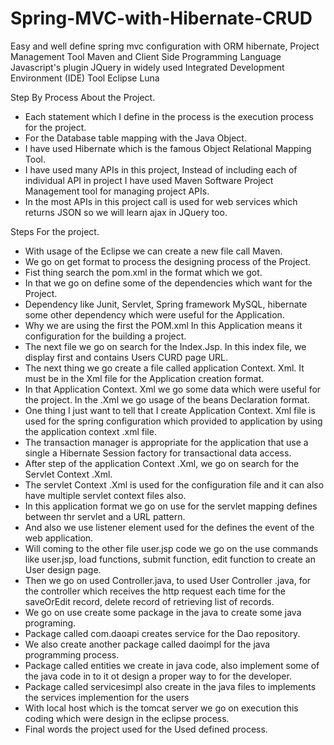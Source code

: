 # Spring-MVC-with-Hibernate-CRUD
Easy and well define spring mvc configuration with ORM hibernate, Project Management Tool Maven and Client Side Programming Language Javascript's plugin JQuery in widely used Integrated Development Environment (IDE) Tool Eclipse Luna

Step By Process About the Project.
-	Each  statement which I define in the process is the execution process for the project.
-	For the Database table mapping with the Java Object.
-	I have used Hibernate which is the famous Object Relational Mapping Tool.
-	I have used many APIs in this project, Instead of including each of individual API in project I have used Maven Software Project Management tool for managing project APIs.
-	In the most APIs in this project call is used for web services which returns JSON so we will learn ajax in JQuery too.


Steps For the project.
-	With usage of the Eclipse we can create a new file call Maven.
-	We go on get format to process the designing process of the Project.
-	Fist thing search the pom.xml in the format which we got.
-	In that we go on define some of the dependencies which  want for the Project.
-	Dependency like Junit, Servlet, Spring framework MySQL, hibernate some other dependency which were useful for the Application.
-	Why we are using the first the POM.xml In this Application means it configuration for the building a project.
-	The next file we go on search for the Index.Jsp. In this index file, we display first and contains Users CURD page URL.
-	The next thing we go create a file called application Context.  Xml. It must be in the Xml file for the Application creation format.
-	In that Application Context. Xml we go some data which were useful for the project. In the .Xml we go usage of the beans Declaration format.
-	One thing I just want to tell that I create Application Context. Xml file is used for the spring configuration which provided to application by using the application context .xml file.
-	The transaction manager is appropriate for the application that use a single a Hibernate Session factory for transactional data access.
-	After step of the application Context .Xml, we go on search for the Servlet Context .Xml.
-	The servlet Context .Xml is used for the configuration file and it can also have multiple servlet context files also.
-	In this application format we go on use for the servlet mapping defines between thr servlet and a URL pattern.
-	And also we use listener element used for the defines the event of the web application.
-	Will coming to the other file user.jsp code  we go on the use commands  like user.jsp, load functions, submit function, edit function to create an User design page.
-	Then we go on used Controller.java, to used User Controller .java, for the controller which receives the http request each time for the saveOrEdit record, delete record of retrieving list of records.
-	We go on use create some package in the java to create some java programing.
-	Package called com.daoapi creates service for the Dao repository.
-	We also create another package called daoimpl for the java programming process.
-	Package called entities we  create in java code, also implement some of the java code in to it ot design a proper way to for the developer.
-	Package called servicesimpl also create in  the java files to implements the services implemention for the users 
-	With local host which is the tomcat server we go on execution this coding which were design in the eclipse process.
-	Final words the project used for the Used defined process.
